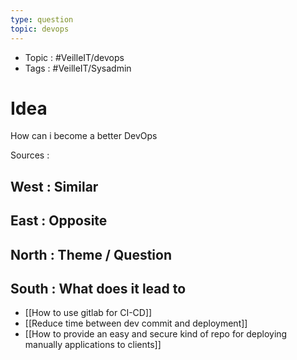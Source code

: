 ```yaml
---
type: question
topic: devops 
---
```

- Topic : #VeilleIT/devops 
- Tags : #VeilleIT/Sysadmin 

# Idea


How can i become a better DevOps


Sources :

## West : Similar

## East : Opposite

## North : Theme / Question

## South : What does it lead to

- [[How to use gitlab for CI-CD]]
- [[Reduce time between dev commit and deployment]]
- [[How to provide an easy and secure kind of repo for deploying manually applications to clients]]
